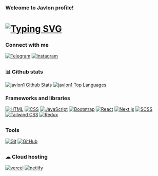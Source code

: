 
<h3>Welcome to Javlon profile!</h3>

# [![Typing SVG](https://readme-typing-svg.demolab.com?font=Fira+Code&pause=1000&width=435;I`am+Front-End+developer)](https://git.io/typing-svg)


### Connect with me

[![Telegram](https://img.shields.io/badge/Telegram-%232CA5E0.svg?style=for-the-badge&logo=telegram&logoColor=white)](https://t.me/Muhammadjonov_javlon)
[![Instagram](https://img.shields.io/badge/Instagram-%23E4405F.svg?style=for-the-badge&logo=instagram&logoColor=white)](https://www.instagram.com/javlon1243/)

##


### 📊 Github stats

<p>
    <a align="center" href="https://github-readme-stats.vercel.app/api?username=javlon1&show_icons=true&count_private=true&theme=react&hide_border=true&bg_color=1F222E&title_color=F85D7F&icon_color=F8D866"><img alt="javlon1 Github Stats"
                    src="https://github-readme-stats.vercel.app/api?username=javlon1&show_icons=true&count_private=true&theme=react&hide_border=true&bg_color=1F222E&title_color=F85D7F&icon_color=F8D866" /></a>
  <a align="center" href="https://denvercoder1-github-readme-stats.vercel.app/api/top-langs/?username=javlon1&langs_count=8&layout=compact&theme=react&hide_border=true&bg_color=1F222E&title_color=F85D7F&icon_color=F8D866">
    <img alt="javlon1 Top Languages" src="https://denvercoder1-github-readme-stats.vercel.app/api/top-langs/?username=javlon1&langs_count=8&layout=compact&theme=react&hide_border=true&bg_color=1F222E&title_color=F85D7F&icon_color=F8D866" /></a>
</p>


### Frameworks and libraries

[![HTML](https://img.shields.io/badge/HTML-%2343853D.svg?style=for-the-badge&logo=html5&logoColor=white)](https://www.w3.org/html/)
[![CSS](https://img.shields.io/badge/CSS-%231572B6.svg?style=for-the-badge&logo=css3&logoColor=white)](https://www.w3.org/Style/CSS/Overview.en.html)
[![JavaScript](https://img.shields.io/badge/JavaScript-%23323330.svg?style=for-the-badge&logo=javascript&logoColor=%23F7DF1E)](https://developer.mozilla.org/en-US/docs/Web/JavaScript)
[![Bootstrap](https://img.shields.io/badge/Bootstrap-%23563D7C.svg?style=for-the-badge&logo=bootstrap&logoColor=white)](https://getbootstrap.com/)
[![React](https://img.shields.io/badge/React-%23013243.svg?style=for-the-badge&logo=react&logoColor=white)](https://reactjs.org/)
[![Next.js](https://img.shields.io/badge/Next.js-%23000000.svg?style=for-the-badge&logo=next.js&logoColor=white)](https://nextjs.org/)
[![SCSS](https://img.shields.io/badge/SCSS-%23CC6699.svg?style=for-the-badge&logo=sass&logoColor=white)](https://sass-lang.com/)
[![Tailwind CSS](https://img.shields.io/badge/Tailwind%20CSS-%2338B2AC.svg?style=for-the-badge&logo=tailwind-css&logoColor=white)](https://tailwindcss.com/)
[![Redux](https://img.shields.io/badge/Redux-%23764ABC.svg?style=for-the-badge&logo=redux&logoColor=white)](https://redux.js.org/)

##


### Tools
[![Git](https://img.shields.io/badge/Git-%23F05032.svg?style=for-the-badge&logo=git&logoColor=white)](https://git-scm.com/)
[![GitHub](https://img.shields.io/badge/GitHub-%23121011.svg?style=for-the-badge&logo=github&logoColor=white)](https://github.com/)
##


### ☁ Cloud hosting
<p>
    <a href="#">
        <img alt="vercel"
             src="https://img.shields.io/badge/vercel-fff.svg?style=for-the-badge&logo=vercel&logoColor=000"/></a>
    <a href="#">
        <img alt="netlify"
             src="https://img.shields.io/badge/netlify-46a2eb.svg?style=for-the-badge&logo=netlify&logoColor=white"/></a>
</p>